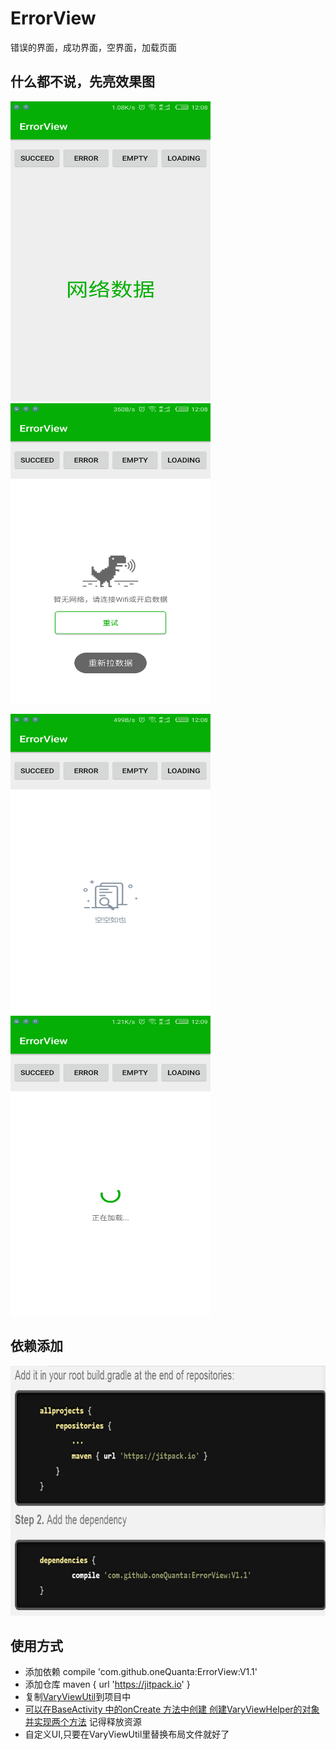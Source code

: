 # ErrorView
错误的界面，成功界面，空界面，加载页面


##	什么都不说，先亮效果图
<img src="image/succeed.png" width="320" height="480">	<img src="image/error.png" width="320" height="480">

<img src="image/empty.png" width="320" height="480">	<img src="image/loading.png" width="320" height="480">

## 依赖添加
<img src="image/directions.png" width="710" height="400">

##	使用方式
* 添加依赖 compile 'com.github.oneQuanta:ErrorView:V1.1'
* 添加仓库 maven { url 'https://jitpack.io' }
* 复制[VaryViewUtil](https://github.com/oneQuanta/ErrorView/blob/master/app/src/main/java/com/pomelo/errorview/VaryViewUtil.java)到项目中
* [可以在BaseActivity 中的onCreate 方法中创建 创建VaryViewHelper的对象并实现两个方法](https://github.com/oneQuanta/ErrorView/blob/master/app/src/main/java/com/pomelo/errorview/MainActivity.java) 记得释放资源
* 自定义UI,只要在VaryViewUtil里替换布局文件就好了